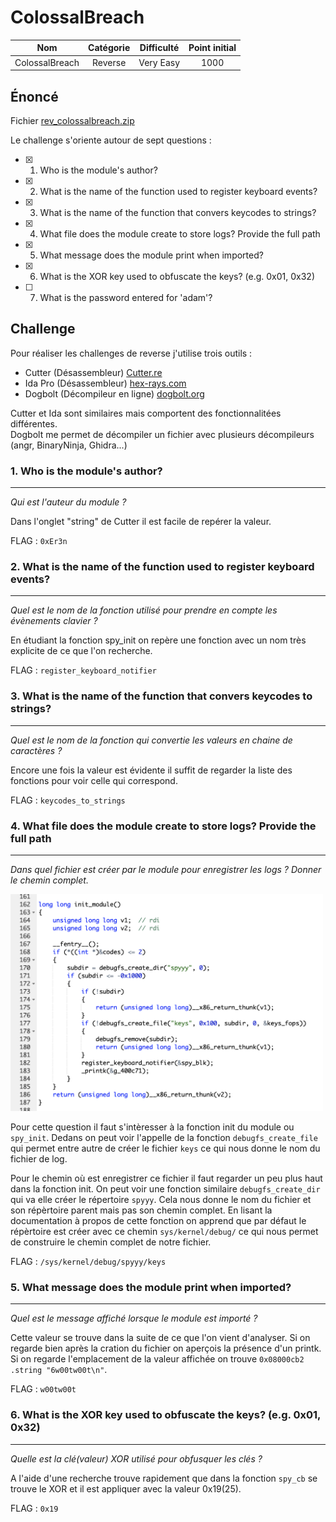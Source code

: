 # ColossalBreach

| Nom | Catégorie | Difficulté | Point initial |
| :---: | :---: | :---: | :---: |
| ColossalBreach | Reverse | Very Easy | 1000 |

## Énoncé

>

Fichier [rev_colossalbreach.zip]()

Le challenge s'oriente autour de sept questions :

- [x] 1. Who is the module's author?
- [x] 2. What is the name of the function used to register keyboard events?
- [x] 3. What is the name of the function that convers keycodes to strings?
- [x] 4. What file does the module create to store logs? Provide the full path
- [x] 5. What message does the module print when imported?
- [x] 6. What is the XOR key used to obfuscate the keys? (e.g. 0x01, 0x32)
- [ ] 7. What is the password entered for 'adam'?

## Challenge 


Pour réaliser les challenges de reverse j'utilise trois outils :
 * Cutter (Désassembleur) [Cutter.re](https://cutter.re)
 * Ida Pro (Désassembleur) [hex-rays.com](https://hex-rays.com/ida-pro)
 * Dogbolt (Décompileur en ligne) [dogbolt.org](https://dogbolt.org/)

Cutter et Ida sont similaires mais comportent des fonctionnalitées différentes. <br>
Dogbolt me permet de décompiler un fichier avec plusieurs décompileurs (angr, BinaryNinja, Ghidra...)

### 1. Who is the module's author?
---
_Qui est l'auteur du module ?_

Dans l'onglet "string" de Cutter il est facile de repérer la valeur.

FLAG : `0xEr3n`

### 2. What is the name of the function used to register keyboard events?
---
_Quel est le nom de la fonction utilisé pour prendre en compte les évènements clavier ?_

En étudiant la fonction spy_init on repère une fonction avec un nom très explicite de ce que l'on recherche.

FLAG : `register_keyboard_notifier`

### 3. What is the name of the function that convers keycodes to strings?
---
_Quel est le nom de la fonction qui convertie les valeurs en chaine de caractères ?_

Encore une fois la valeur est évidente il suffit de regarder la liste des fonctions pour voir celle qui correspond.

FLAG : `keycodes_to_strings`

### 4. What file does the module create to store logs? Provide the full path
---
_Dans quel fichier est créer par le module pour enregistrer les logs ? Donner le chemin complet._

<img src="images/filename.png" alt="Fonction init avec la présence de debugfs_create_file" width="500"/>

Pour cette question il faut s'intèresser à la fonction init du module ou `spy_init`. Dedans on peut voir l'appelle de la fonction `debugfs_create_file` qui permet entre autre de créer le fichier `keys` ce qui nous donne le nom du fichier de log. 

Pour le chemin où est enregistrer ce fichier il faut regarder un peu plus haut dans la fonction init. On  peut voir une fonction similaire `debugfs_create_dir` qui va elle créer le répertoire `spyyy`. Cela nous donne le nom du fichier et son répèrtoire parent mais pas son chemin complet. En lisant la documentation à propos de cette fonction on apprend que par défaut le répèrtoire est créer avec ce chemin `sys/kernel/debug/` ce qui nous permet de construire le chemin complet de notre fichier.

FLAG : `/sys/kernel/debug/spyyy/keys`

### 5. What message does the module print when imported?
---
_Quel est le message affiché lorsque le module est importé ?_

Cette valeur se trouve dans la suite de ce que l'on vient d'analyser. Si on regarde bien après la cration du fichier on aperçois la présence d'un printk. Si on regarde l'emplacement de la valeur affichée on trouve `0x08000cb2 .string "6w00tw00t\n"`.

FLAG : `w00tw00t`
### 6. What is the XOR key used to obfuscate the keys? (e.g. 0x01, 0x32)
---
_Quelle est la clé(valeur) XOR utilisé pour obfusquer les clés ?_

A l'aide d'une recherche trouve rapidement que dans la fonction `spy_cb` se trouve le XOR et il est appliquer avec la valeur 0x19(25).

FLAG : `0x19`
